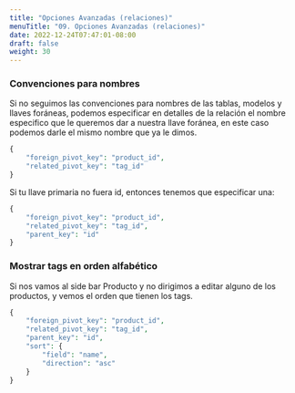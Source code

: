 ```yaml
---
title: "Opciones Avanzadas (relaciones)"
menuTitle: "09. Opciones Avanzadas (relaciones)"
date: 2022-12-24T07:47:01-08:00
draft: false
weight: 30
---
```


### Convenciones para nombres
Si no seguimos las convenciones para nombres de las tablas, modelos y llaves foráneas, podemos especificar en detalles de la relación el nombre especifico que le queremos dar a nuestra llave foránea, en este caso podemos darle el mismo nombre que ya le dimos. 

```php
{
    "foreign_pivot_key": "product_id",
    "related_pivot_key": "tag_id"
}
```

Si tu llave primaria no fuera id, entonces tenemos que especificar una:

```php
{
    "foreign_pivot_key": "product_id",
    "related_pivot_key": "tag_id",
    "parent_key": "id"
}
```

### Mostrar tags en orden alfabético

Si nos vamos al side bar Producto y no dirigimos a editar alguno de los productos, y vemos el orden que tienen los tags.

```php
{
    "foreign_pivot_key": "product_id",
    "related_pivot_key": "tag_id",
    "parent_key": "id",
    "sort": {
        "field": "name",
        "direction": "asc"
    }
}
```



